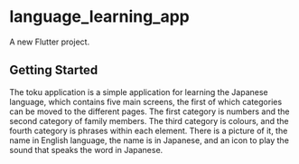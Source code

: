 # language_learning_app

A new Flutter project.

## Getting Started

The toku application is a simple application for learning the Japanese language,
which contains five main screens, the first of which categories can be moved to the different pages.
The first category is numbers and the second category of family members.
The third category is colours, and the fourth category is phrases within each element. 
There is a picture of it, the name in English language, the name is in Japanese, and an icon to play the sound that speaks the word in Japanese.
